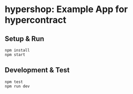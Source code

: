 # hypershop: Example App for hypercontract

## Setup & Run

```
npm install
npm start
```

## Development & Test

```
npm test
npm run dev
```
